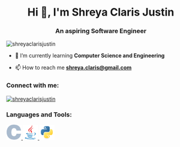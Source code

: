<h1 align="center">Hi 👋, I'm Shreya Claris Justin</h1>
<h3 align="center">An aspiring Software Engineer</h3>

<p align="left"> <img src="https://komarev.com/ghpvc/?username=shreyaclarisjustin&label=Profile%20views&color=0e75b6&style=flat" alt="shreyaclarisjustin" /> </p>

- 🌱 I’m currently learning **Computer Science and Engineering**

- 📫 How to reach me **shreya.claris@gmail.com**

<h3 align="left">Connect with me:</h3>
<p align="left">
<a href="https://linkedin.com/in/shreyaclarisjustin" target="blank"><img align="center" src="https://raw.githubusercontent.com/rahuldkjain/github-profile-readme-generator/master/src/images/icons/Social/linked-in-alt.svg" alt="shreyaclarisjustin" height="30" width="40" /></a>
</p>

<h3 align="left">Languages and Tools:</h3>
<p align="left"> <a href="https://www.cprogramming.com/" target="_blank" rel="noreferrer"> <img src="https://raw.githubusercontent.com/devicons/devicon/master/icons/c/c-original.svg" alt="c" width="40" height="40"/> </a> <a href="https://www.java.com" target="_blank" rel="noreferrer"> <img src="https://raw.githubusercontent.com/devicons/devicon/master/icons/java/java-original.svg" alt="java" width="40" height="40"/> </a> <a href="https://www.python.org" target="_blank" rel="noreferrer"> <img src="https://raw.githubusercontent.com/devicons/devicon/master/icons/python/python-original.svg" alt="python" width="40" height="40"/> </a> </p>
